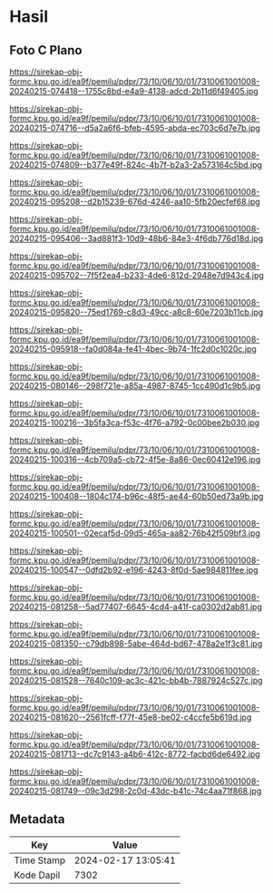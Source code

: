 # Hasil

## Foto C Plano

https://sirekap-obj-formc.kpu.go.id/ea9f/pemilu/pdpr/73/10/06/10/01/7310061001008-20240215-074418--1755c8bd-e4a9-4138-adcd-2b11d6f49405.jpg

https://sirekap-obj-formc.kpu.go.id/ea9f/pemilu/pdpr/73/10/06/10/01/7310061001008-20240215-074716--d5a2a6f6-bfeb-4595-abda-ec703c6d7e7b.jpg

https://sirekap-obj-formc.kpu.go.id/ea9f/pemilu/pdpr/73/10/06/10/01/7310061001008-20240215-074809--b377e49f-824c-4b7f-b2a3-2a573164c5bd.jpg

https://sirekap-obj-formc.kpu.go.id/ea9f/pemilu/pdpr/73/10/06/10/01/7310061001008-20240215-095208--d2b15239-676d-4246-aa10-5fb20ecfef68.jpg

https://sirekap-obj-formc.kpu.go.id/ea9f/pemilu/pdpr/73/10/06/10/01/7310061001008-20240215-095406--3ad881f3-10d9-48b6-84e3-4f6db776d18d.jpg

https://sirekap-obj-formc.kpu.go.id/ea9f/pemilu/pdpr/73/10/06/10/01/7310061001008-20240215-095702--7f5f2ea4-b233-4de6-812d-2948e7d943c4.jpg

https://sirekap-obj-formc.kpu.go.id/ea9f/pemilu/pdpr/73/10/06/10/01/7310061001008-20240215-095820--75ed1769-c8d3-49cc-a8c8-60e7203b11cb.jpg

https://sirekap-obj-formc.kpu.go.id/ea9f/pemilu/pdpr/73/10/06/10/01/7310061001008-20240215-095918--fa0d084a-fe41-4bec-9b74-1fc2d0c1020c.jpg

https://sirekap-obj-formc.kpu.go.id/ea9f/pemilu/pdpr/73/10/06/10/01/7310061001008-20240215-080146--298f721e-a85a-4987-8745-1cc490d1c9b5.jpg

https://sirekap-obj-formc.kpu.go.id/ea9f/pemilu/pdpr/73/10/06/10/01/7310061001008-20240215-100216--3b5fa3ca-f53c-4f76-a792-0c00bee2b030.jpg

https://sirekap-obj-formc.kpu.go.id/ea9f/pemilu/pdpr/73/10/06/10/01/7310061001008-20240215-100316--4cb709a5-cb72-4f5e-8a86-0ec60412e196.jpg

https://sirekap-obj-formc.kpu.go.id/ea9f/pemilu/pdpr/73/10/06/10/01/7310061001008-20240215-100408--1804c174-b96c-48f5-ae44-60b50ed73a9b.jpg

https://sirekap-obj-formc.kpu.go.id/ea9f/pemilu/pdpr/73/10/06/10/01/7310061001008-20240215-100501--02ecaf5d-09d5-465a-aa82-76b42f509bf3.jpg

https://sirekap-obj-formc.kpu.go.id/ea9f/pemilu/pdpr/73/10/06/10/01/7310061001008-20240215-100547--0dfd2b92-e196-4243-8f0d-5ae984811fee.jpg

https://sirekap-obj-formc.kpu.go.id/ea9f/pemilu/pdpr/73/10/06/10/01/7310061001008-20240215-081258--5ad77407-6645-4cd4-a41f-ca0302d2ab81.jpg

https://sirekap-obj-formc.kpu.go.id/ea9f/pemilu/pdpr/73/10/06/10/01/7310061001008-20240215-081350--c79db898-5abe-464d-bd67-478a2e1f3c81.jpg

https://sirekap-obj-formc.kpu.go.id/ea9f/pemilu/pdpr/73/10/06/10/01/7310061001008-20240215-081528--7640c109-ac3c-421c-bb4b-7887924c527c.jpg

https://sirekap-obj-formc.kpu.go.id/ea9f/pemilu/pdpr/73/10/06/10/01/7310061001008-20240215-081620--2561fcff-f77f-45e8-be02-c4ccfe5b619d.jpg

https://sirekap-obj-formc.kpu.go.id/ea9f/pemilu/pdpr/73/10/06/10/01/7310061001008-20240215-081713--dc7c9143-a4b6-412c-8772-facbd6de6492.jpg

https://sirekap-obj-formc.kpu.go.id/ea9f/pemilu/pdpr/73/10/06/10/01/7310061001008-20240215-081749--09c3d298-2c0d-43dc-b41c-74c4aa71f868.jpg


## Metadata

| Key        | Value               |
| ---------- | ------------------- |
| Time Stamp | 2024-02-17 13:05:41 |
| Kode Dapil | 7302                |



